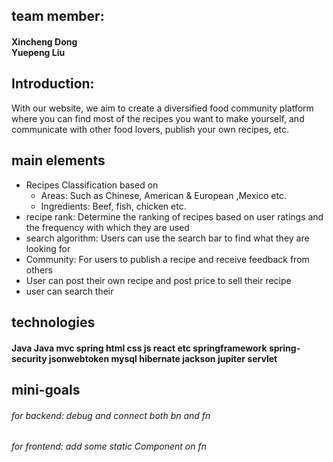 ## team member:
#### Xincheng Dong <br>Yuepeng Liu
## Introduction:
With our website, we aim to create a diversified food community platform where you can find most of the recipes you want to make yourself, and communicate with other food lovers, publish your own recipes, etc.

## main elements

* Recipes Classification based on<br>
  * Areas: Such as Chinese, American & European ,Mexico etc.<br>
  * Ingredients: Beef, fish, chicken etc.<br>
* recipe rank: Determine the ranking of recipes based on user ratings and the frequency with which they are used
* search algorithm: Users can use the search bar to find what they are looking for
*  Community: For users to publish a recipe and receive feedback from others
*  User can post their own recipe and post price to sell their recipe
*  user can search their 
## technologies 
#### Java Java mvc spring html css js react etc springframework spring-security jsonwebtoken mysql hibernate jackson jupiter servlet

##  mini-goals
###### for backend: debug and connect both bn and fn
###### for frontend: add some static Component on fn

